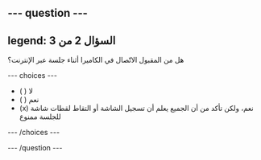 --- question ---
---
legend: السؤال 2 من 3
---

هل من المقبول الاتّصال في الكاميرا أثناء جلسة عبر الإنترنت؟

--- choices ---

- ( ) لا
- ( ) نعم
- (x) نعم، ولكن تأكد من أن الجميع يعلم أن تسجيل الشاشة أو التقاط لقطات شاشة للجلسة ممنوع

--- /choices ---

--- /question ---
